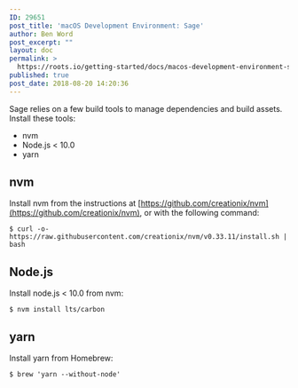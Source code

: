 ```yaml
---
ID: 29651
post_title: 'macOS Development Environment: Sage'
author: Ben Word
post_excerpt: ""
layout: doc
permalink: >
  https://roots.io/getting-started/docs/macos-development-environment-sage/
published: true
post_date: 2018-08-20 14:20:36
---
```

Sage relies on a few build tools to manage dependencies and build assets. Install these tools:

- nvm
- Node.js < 10.0
- yarn

## nvm

Install nvm from the instructions at [https://github.com/creationix/nvm](https://github.com/creationix/nvm), or with the following command:

    $ curl -o- https://raw.githubusercontent.com/creationix/nvm/v0.33.11/install.sh | bash

## Node.js

Install node.js < 10.0 from nvm:

    $ nvm install lts/carbon

## yarn

Install yarn from Homebrew:

    $ brew 'yarn --without-node'
